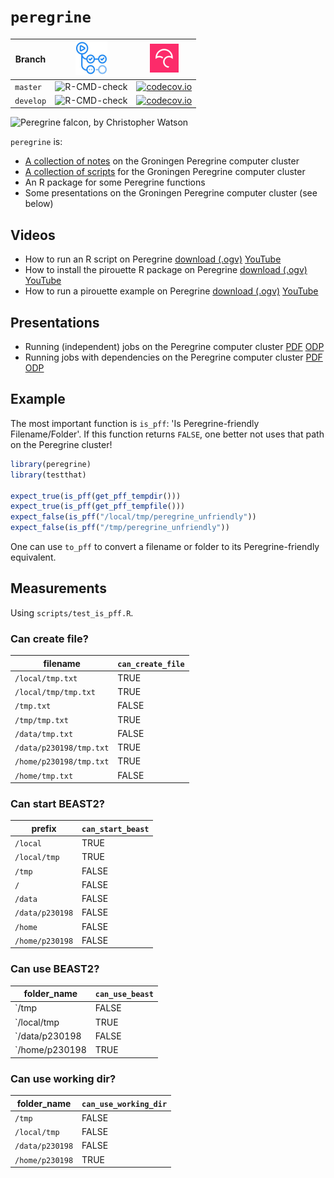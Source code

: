 # `peregrine`

Branch   |[![GitHub Actions logo](man/figures/GitHubActions.png)](https://github.com/richelbilderbeek/peregrine/actions)                                     |[![Codecov logo](man/figures/Codecov.png)](https://www.codecov.io)
---------|-----------------------------------------------------------------------------------------------------|-------------------------------------------------------------------------------------------------------------------------------------------------------
`master` |![R-CMD-check](https://github.com/richelbilderbeek/peregrine/workflows/R-CMD-check/badge.svg?branch=master) |[![codecov.io](https://codecov.io/github/richelbilderbeek/peregrine/coverage.svg?branch=master)](https://codecov.io/github/richelbilderbeek/peregrine/branch/master)
`develop`|![R-CMD-check](https://github.com/richelbilderbeek/peregrine/workflows/R-CMD-check/badge.svg?branch=develop)|[![codecov.io](https://codecov.io/github/richelbilderbeek/peregrine/coverage.svg?branch=develop)](https://codecov.io/github/richelbilderbeek/peregrine/branch/develop)

![Peregrine falcon, by Christopher Watson](pics/peregrine_falcon.jpg)

`peregrine` is:

 * [A collection of notes](doc/README.md) on the Groningen Peregrine computer cluster
 * [A collection of scripts](scripts/README.md) for the Groningen Peregrine computer cluster
 * An R package for some Peregrine functions
 * Some presentations on the Groningen Peregrine computer cluster (see below)

## Videos

 * How to run an R script on Peregrine [download (.ogv)](http://richelbilderbeek.nl/peregrine_call_r_script.ogv) [YouTube](https://youtu.be/Xf8IZwR9T8U)
 * How to install the pirouette R package on Peregrine [download (.ogv)](http://richelbilderbeek.nl/peregrine_install_pirouette.ogv) [YouTube](https://youtu.be/ZgAe_e7Vwy0)
 * How to run a pirouette example on Peregrine [download (.ogv)](http://richelbilderbeek.nl/peregrine_run_pirouette_example.ogv) [YouTube](https://youtu.be/wnz6l_2e_-c)

## Presentations

 * Running (independent) jobs on the Peregrine computer cluster [PDF](independent_jobs.pdf) [ODP](independent_jobs.odp)
 * Running jobs with dependencies on the Peregrine computer cluster [PDF](job_dependencies.pdf) [ODP](job_dependencies.odp)

## Example

The most important function is `is_pff`: 'Is Peregrine-friendly
Filename/Folder'. If this function returns `FALSE`, one better not uses
that path on the Peregrine cluster!

```r
library(peregrine)
library(testthat)

expect_true(is_pff(get_pff_tempdir()))
expect_true(is_pff(get_pff_tempfile()))
expect_false(is_pff("/local/tmp/peregrine_unfriendly"))
expect_false(is_pff("/tmp/peregrine_unfriendly"))
```

One can use `to_pff` to convert a filename or folder to
its Peregrine-friendly equivalent.

## Measurements

Using `scripts/test_is_pff.R`.

### Can create file?

filename                | `can_create_file`
------------------------|------------------
`/local/tmp.txt`        | TRUE
`/local/tmp/tmp.txt`    | TRUE
`/tmp.txt`              | FALSE
`/tmp/tmp.txt`          | TRUE
`/data/tmp.txt`         | FALSE
`/data/p230198/tmp.txt` | TRUE
`/home/p230198/tmp.txt` | TRUE
`/home/tmp.txt`         | FALSE


### Can start BEAST2?

prefix          | `can_start_beast`
----------------|------------------
`/local`        | TRUE
`/local/tmp`    | TRUE
`/tmp`          | FALSE
`/`             | FALSE
`/data`         | FALSE
`/data/p230198` | FALSE
`/home`         | FALSE
`/home/p230198` | FALSE

### Can use BEAST2?

folder_name    | `can_use_beast`
---------------|----------------
`/tmp          | FALSE
`/local/tmp    | TRUE
`/data/p230198 | FALSE
`/home/p230198 | TRUE

### Can use working dir?

folder_name     | `can_use_working_dir`
----------------|----------------------
`/tmp`          | FALSE
`/local/tmp`    | FALSE
`/data/p230198` | FALSE
`/home/p230198` | TRUE


